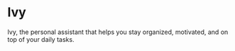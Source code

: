 # Ivy
Ivy, the personal assistant that helps you stay organized, motivated, and on top of your daily tasks.
